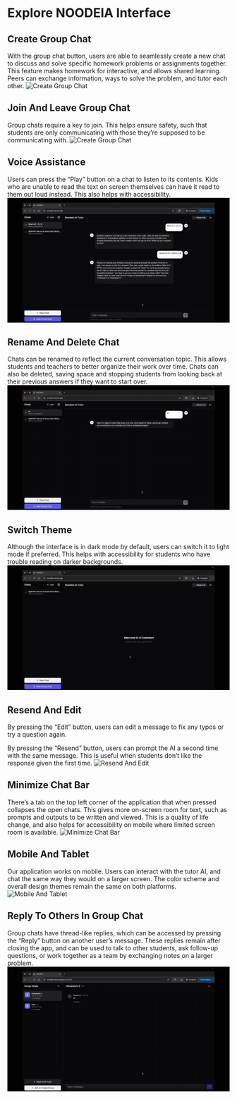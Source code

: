 # Explore NOODEIA Interface

## Create Group Chat 
With the group chat button, users are able to seamlessly create a new chat to discuss and solve specific homework problems or assignments together. This feature makes homework for interactive, and allows shared learning. Peers can exchange information, ways to solve the problem, and tutor each other. 
![Create Group Chat](../inProgress/demo5.gif)

## Join And Leave Group Chat
Group chats require a key to join. This helps ensure safety, such that students are only communicating with those they’re supposed to be communicating with.
![Create Group Chat](../inProgress/demo6.gif)

## Voice Assistance
Users can press the “Play” button on a chat to listen to its contents. Kids who are unable to read the text on screen themselves can have it read to them out loud instead. This also helps with accessibility.
![Voice Assistance](../inProgress/demo10.gif)

## Rename And Delete Chat
Chats can be renamed to reflect the current conversation topic. This allows students and teachers to better organize their work over time. Chats can also be deleted, saving space and stopping students from looking back at their previous answers if they want to start over. 
![Rename And Delete Chat](../inProgress/demo11.gif)

## Switch Theme
Although the interface is in dark mode by default, users can switch it to light mode if preferred. This helps with accessibility for students who have trouble reading on darker backgrounds.
![Switch Theme](../inProgress/demo12.gif)

## Resend And Edit
By pressing the “Edit” button, users can edit a message to fix any typos or try a question again.

By pressing the “Resend” button, users can prompt the AI a second time with the same message. This is useful when students don’t like the response given the first time.
![Resend And Edit](../inProgress/demo13.gif)

## Minimize Chat Bar
There’s a tab on the top left corner of the application that when pressed collapses the open chats. This gives more on-screen room for text, such as prompts and outputs to be written and viewed. This is a quality of life change, and also helps for accessibility on mobile where limited screen room is available.
![Minimize Chat Bar](../inProgress/demo14.gif)

## Mobile And Tablet
Our application works on mobile. Users can interact with the tutor AI, and chat the same way they would on a larger screen. The color scheme and overall design themes remain the same on both platforms.
![Mobile And Tablet](../inProgress/demo15.gif)

## Reply To Others In Group Chat
Group chats have thread-like replies, which can be accessed by pressing the “Reply” button on another user’s message. These replies remain after closing the app, and can be used to talk to other students, ask follow-up questions, or work together as a team by exchanging notes on a larger problem.
![Reply To Others In Group Chat](../inProgress/demo16.gif)